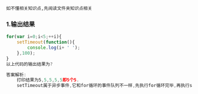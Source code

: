`如不懂相关知识点,先阅读文件夹知识点相关`

### 1.输出结果

```js
for(var i=0;i<5;++i){
    setTimeout(function(){
        console.log(i+ ' ');
    },100);
}
以上代码的输出结果为?
```

```js
答案解析:
	打印结果为5,5,5,5,5即5个5.
    setTimeout属于异步事件,它和for循环的事件队列不一样,先执行for循环完毕,再执行setTimeout里面的代码.
```



